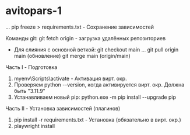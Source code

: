 # avitopars-1

...
pip freeze > requirements.txt - Сохранение зависимостей

Команды git:
git fetch origin - загрузка удалённых репозиториев
- Для слияния с основной веткой:
    git checkout main ... git pull origin main (обновление)
    git merge main (origin/main)



Часть I - Подготовка
1) myenv\Scripts\activate - Активация вирт. окр.
2) Проверяем python --version, когда активируется вирт. окр. Должна быть "3.11.9"
3) Устанавливаем новый pip: python.exe -m pip install --upgrade pip

Часть II - Установка зависимостей (плагинов)
1) pip install -r requirements.txt - Установка (обязательно в вирт. окр.)
2) playwright install

